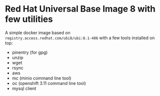 # Red Hat Universal Base Image 8 with few utilities

A simple docker image based on `registry.access.redhat.com/ubi8/ubi:8.1-406` with a few tools installed on top: 
* pinentry (for gpg)
* unzip
* wget
* rsync
* aws 
* mc (minio command line tool)
* oc (openshift 3.11 command line tool)
* mysql client
